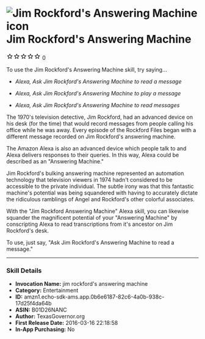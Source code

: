 # &nbsp;<img src="https://github.com/dale3h/alexa-skills-list/raw/master/skills/jim-rockfords-answering-machine/B01D26NANC/app_icon" alt="Jim Rockford&#39;s Answering Machine icon" width="36"> Jim Rockford's Answering Machine
![0 stars](../../../images/ic_star_border_black_18dp_1x.png)![0 stars](../../../images/ic_star_border_black_18dp_1x.png)![0 stars](../../../images/ic_star_border_black_18dp_1x.png)![0 stars](../../../images/ic_star_border_black_18dp_1x.png)![0 stars](../../../images/ic_star_border_black_18dp_1x.png) 0

To use the Jim Rockford's Answering Machine skill, try saying...

* *Alexa, Ask Jim Rockford's Answering Machine to read a message*

* *Alexa, Ask Jim Rockford's Answering Machine to play a message*

* *Alexa, Ask Jim Rockford's Answering Machine to read messages*

The 1970's television detective, Jim Rockford, had an advanced device on his desk (for the time) that would record messages from people calling his office while he was away. Every episode of the Rockford Files began with a different message recorded on Jim Rockford's answering machine.

The Amazon Alexa is also an advanced device which people talk to and Alexa delivers responses to their queries. In this way, Alexa could be described as an "Answering Machine." 

Jim Rockford's bulking answering machine represented an automation technology that television viewers in 1974 hadn't considered to be accessible to the private individual. The subtle irony was that this fantastic machine's potential was being squandered with having to accurately dictate the ridiculous ramblings of Angel and Rockford's other colorful associates.

With the "Jim Rockford Answering Machine" Alexa skill, you can likewise squander the magnificent potential of your "Answering Machine" by conscripting Alexa to read transcriptions from it's ancestor on Jim Rockford's desk. 

To use, just say, "Ask Jim Rockford's Answering Machine to read a message."

***

### Skill Details

* **Invocation Name:** jim rockford's answering machine
* **Category:** Entertainment
* **ID:** amzn1.echo-sdk-ams.app.0b6e6187-82c6-4a0b-938c-17d25f4da64b
* **ASIN:** B01D26NANC
* **Author:** TexasGovernor.org
* **First Release Date:** 2016-03-16 22:18:58
* **In-App Purchasing:** No
